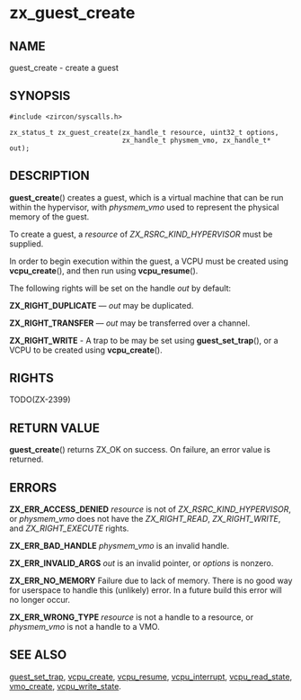 # zx_guest_create

## NAME

guest_create - create a guest

## SYNOPSIS

```
#include <zircon/syscalls.h>

zx_status_t zx_guest_create(zx_handle_t resource, uint32_t options,
                            zx_handle_t physmem_vmo, zx_handle_t* out);
```

## DESCRIPTION

**guest_create**() creates a guest, which is a virtual machine that can be run
within the hypervisor, with *physmem_vmo* used to represent the physical memory
of the guest.

To create a guest, a *resource* of *ZX_RSRC_KIND_HYPERVISOR* must be supplied.

In order to begin execution within the guest, a VCPU must be created using
**vcpu_create**(), and then run using **vcpu_resume**().

The following rights will be set on the handle *out* by default:

**ZX_RIGHT_DUPLICATE** — *out* may be duplicated.

**ZX_RIGHT_TRANSFER** — *out* may be transferred over a channel.

**ZX_RIGHT_WRITE** - A trap to be may be set using **guest_set_trap**(), or a
VCPU to be created using **vcpu_create**().

## RIGHTS

TODO(ZX-2399)

## RETURN VALUE

**guest_create**() returns ZX_OK on success. On failure, an error value is
returned.

## ERRORS

**ZX_ERR_ACCESS_DENIED** *resource* is not of *ZX_RSRC_KIND_HYPERVISOR*, or
*physmem_vmo* does not have the *ZX_RIGHT_READ*, *ZX_RIGHT_WRITE*, and
*ZX_RIGHT_EXECUTE* rights.

**ZX_ERR_BAD_HANDLE** *physmem_vmo* is an invalid handle.

**ZX_ERR_INVALID_ARGS** *out* is an invalid pointer, or *options* is nonzero.

**ZX_ERR_NO_MEMORY**  Failure due to lack of memory.
There is no good way for userspace to handle this (unlikely) error.
In a future build this error will no longer occur.

**ZX_ERR_WRONG_TYPE** *resource* is not a handle to a resource, or *physmem_vmo*
is not a handle to a VMO.

## SEE ALSO

[guest_set_trap](guest_set_trap.md),
[vcpu_create](vcpu_create.md),
[vcpu_resume](vcpu_resume.md),
[vcpu_interrupt](vcpu_interrupt.md),
[vcpu_read_state](vcpu_read_state.md),
[vmo_create](vmo_create.md),
[vcpu_write_state](vcpu_write_state.md).
